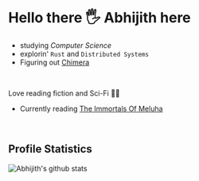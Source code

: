 # Hello there 🖐️ Abhijith here
- studying _Computer Science_
- explorin' `Rust` and `Distributed Systems`
- Figuring out [Chimera](https://github.com/AMS003010/Chimera)
<br/>

Love reading fiction and Sci-Fi 📖😌
- Currently reading [The Immortals Of Meluha](https://www.goodreads.com/book/show/7913305-the-immortals-of-meluha)

<br/>

## Profile Statistics
![Abhijith's github stats](https://github-readme-stats.vercel.app/api?username=AMS003010&show_icons=true&theme=gruvbox&count_private=true)
